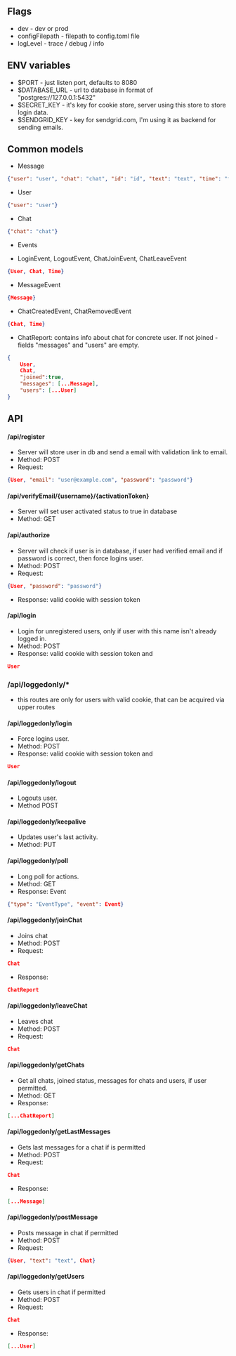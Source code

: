 ## Flags

- dev - dev or prod
- configFilepath - filepath to config.toml file
- logLevel - trace / debug / info

## ENV variables

- $PORT - just listen port, defaults to 8080
- $DATABASE_URL - url to database in format of "postgres://127.0.0.1:5432"
- $SECRET_KEY - it's key for cookie store, server using this store to store login data.
- $SENDGRID_KEY - key for sendgrid.com, I'm using it as backend for sending emails.

## Common models

- Message
```json
{"user": "user", "chat": "chat", "id": "id", "text": "text", "time": "time"}
```

- User
```json
{"user": "user"}
```

- Chat
```json
{"chat": "chat"}
```

- Events
* LoginEvent, LogoutEvent, ChatJoinEvent, ChatLeaveEvent
```json
{User, Chat, Time}
```
* MessageEvent
```json
{Message}
```

* ChatCreatedEvent, ChatRemovedEvent
```json
{Chat, Time}
```

- ChatReport: contains info about chat for concrete user. If not joined - fields "messages" and "users" are empty.
```json
{
    User,
    Chat, 
    "joined":true, 
    "messages": [...Message],
    "users": [...User]
}
```

## API

#### /api/register
- Server will store user in db and send a email with validation link to email.
- Method: POST
- Request:
```json
{User, "email": "user@example.com", "password": "password"}
```

#### /api/verifyEmail/{username}/{activationToken}
- Server will set user activated status to true in database
- Method: GET

#### /api/authorize
- Server will check if user is in database, if user had verified email and if password is correct, then force logins user.
- Method: POST
- Request:
```json
{User, "password": "password"}
```
- Response: valid cookie with session token

#### /api/login
- Login for unregistered users, only if user with this name isn't already logged in.
- Method: POST
- Response: valid cookie with session token and
```json
User
```

### /api/loggedonly/*
- this routes are only for users with valid cookie, that can be acquired via upper routes

#### /api/loggedonly/login
- Force logins user.
- Method: POST
- Response: valid cookie with session token and
```json
User
```

#### /api/loggedonly/logout
- Logouts user.
- Method POST

#### /api/loggedonly/keepalive
- Updates user's last activity.
- Method: PUT

#### /api/loggedonly/poll
- Long poll for actions.
- Method: GET
- Response: Event
```json
{"type": "EventType", "event": Event}
```

#### /api/loggedonly/joinChat
- Joins chat
- Method: POST
- Request:
```json
Chat
```
- Response:
```json
ChatReport
```

#### /api/loggedonly/leaveChat
- Leaves chat
- Method: POST
- Request:
```json
Chat
```

#### /api/loggedonly/getChats
- Get all chats, joined status, messages for chats and users, if user permitted.
- Method: GET
- Response:
```json
[...ChatReport]
```

#### /api/loggedonly/getLastMessages
- Gets last messages for a chat if is permitted
- Method: POST
- Request:
```json
Chat
```
- Response:
```json
[...Message]
```

#### /api/loggedonly/postMessage
- Posts message in chat if permitted
- Method: POST
- Request:
```json
{User, "text": "text", Chat}
```

#### /api/loggedonly/getUsers
- Gets users in chat if permitted
- Method: POST
- Request:
```json
Chat
```
- Response:
```json
[...User]
```